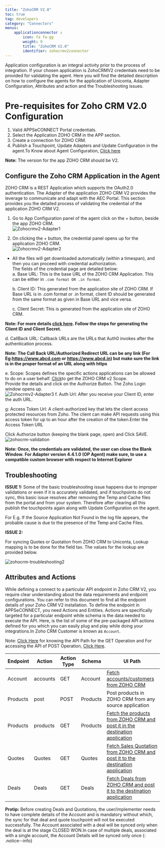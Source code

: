 ```yaml
---
title: "ZohoCRM V2.0"
toc: true
tag: developers
category: "Connectors"
menus: 
    applicationconnector : 
        icon: fa fa-gg
        weight: 9 
        title: "ZohoCRM V2.0"
        identifier: zohocrmv2connector
---
```


Application configuration is an integral activity prior to the process of integration. If your chosen application 
is ZohoCRMV2 credentials need to be provided for validating the agent. Here you will find the detailed description 
on how to configure the agents for the application of Uniconta, Adapter Configuration, Attributes and action and the 
Troubleshooting issues.

# Pre-requisites for Zoho CRM V2.0 Configuration 

1.	Valid APPSeCONNECT Portal credentials.
2.	Select the Application ZOHO CRM in the APP section.
3.	Create a connection for ZOHO CRM.
4.	Publish a Touchpoint, Update Adapters and Update Configuration in the agent.To Know about Agent Configuration, [Click here](/deployment/Deployment-Configuration/)

**Note:** The version for the app ZOHO CRM should be V2.


## Configure the Zoho CRM Application in the Agent

ZOHO CRM is a REST Application which supports the OAuth2.0 authentication. The Adapter of the application 
ZOHO CRM V2 provides the leverage to communicate and adapt with the AEC Portal. This section provides you the detailed process of validating the
credential of the application ZOHO CRM V2.

1.	Go to App Configuration panel of the agent click on the + button, beside the app ZOHO CRM.  
![Zohocrmv2-Adapter1](/staticfiles/connectors/media/application-connector/Zohocrmv2-Adapter1.png)

2.  On clicking the + button, the credential panel opens up for the application ZOHO CRM.  
![Zohocrmv2-Adapter2](/staticfiles/connectors/media/application-connector/Zohocrmv2-Adapter2.png)

* All the files will get downloaded automatically (within a timespan), and then you can proceed with 
credential authorization.  
The fields of the credential page are detailed below:    
   a. Base URL: This is the base URL of the ZOHO CRM Application. This can be either in `.com format OR .in format`.
                                             	
   b. Client ID: This generated from the application site of ZOHO CRM. If Base URL is in .com format or .in format, 
      client ID should be generated from the same format as given in Base URL and vice versa.   
                               
   c. Client Secret:  This is generated from the application site of ZOHO CRM.                                 

**Note: For more details [click here](https://www.zoho.com/crm/help/developer/api/register-client.html).  Follow the steps for generating the Client ID and Client Secret.**       
     
  d. CallBack URL: Callback URLs are the URLs that Auth0 invokes after the authentication process.  

**Note: The Call Back URL/Authorized Redirect URL can be any link (For Eg:https://www.abcd.com or https://www.abcd.in)  but make sure the link is in the proper format of an URL along with https**

  e.   Scope: Scopes defines the specific actions applications can be allowed to do on a user behalf. [Click](https://www.zoho.com/crm/developer/docs/api/oauth-overview.html#scopes)to get the ZOHO CRM v2 Scope.  
Provide the details and click on the Authorize Button. The Zoho Login window opens up.  
![Zohocrmv2-Adapter3](/staticfiles/connectors/media/application-connector/Zohocrmv2-Adapter3.png)
 f. Auth Url: After you receive your Client ID, enter the auth URL.

 g: Access Token Url: A client-authorized key that lets the client access protected resources from Zoho. 
    The client can make API requests using this access token for up to an hour after the creation of the token.Enter the Access Token URL

Click Authorize button (keeping the blank page, open) and Click SAVE.      
![zohocrm-validation](/staticfiles/connectors/media/application-connector/zohocrm-validation.png)    

**Note: Once, the credentials are validated, the user can close the Blank Window.** 
**For Adapter version 4.4.1.0 (OP Agent) make sure, to use a compatible custom browser with respect to Internet Explorer**

## Troubleshooting

**ISSUE 1:**
Some of the basic troubleshooting issue happens due to improper validations or even if it is accurately validated,
and if touchpoints do not sync, this basic issue resolves after removing the Temp and Cache files from the 
portal and from your system. Therefore after clearing all this publish the touchpoints again along with 
Update Configuration on the agent.

For E.g. If the Source Application Not Found in the log file appears, the probable cause is due to the presence of the Temp and Cache Files.

**ISSUE 2:**

For syncing Quotes or Quotation from ZOHO CRM to Uniconta, Lookup mapping is to be done for the field tax. 
The values for the lookup are provided below.

![zohocrm-troubleshooting2](/staticfiles/connectors/media/application-connector/zohocrm-troubleshooting2.png)


## Attributes and Actions

While defining a connect to a particular API endpoint in Zoho CRM V2, you require clear understanding about the data requirements 
and endpoint configurations. You can refer to this document to find all the endpoint details of your Zoho CRM V2 installation. 
To define the endpoint in APPSeCONNECT, you need Actions and Entities. Actions are specifically targeted for a particular 
endpoint while schema is the data needed to execute the API. Here, is the list of some of the pre-packaged API actions defined 
for you which you can easily plug and play while doing your integrations.In Zoho CRM Customer is known as `Account`.

Note: [Click Here](https://www.zoho.com/crm/help/developer/api/get-records.html) for knowing the  API Path for the GET Operation and For accessing the API of POST Operation, [Click Here](https://www.zoho.com/crm/help/developer/api/insert-records.html).

|Endpoint|Action|Action Type|Schema|UI Path|
|---|---|---|---|------|
|Account|accounts|GET|Account|[Fetch accounts/customers from ZOHO CRM](/connectors/Adding-Account-in-Zoho/)|
|Products|post|POST|Products|Post products in ZOHO CRM from any source application|
|Products|products|GET|Products|[Fetch the products from ZOHO CRM and post it in the destination application](https://www.zoho.com/crm/help/products/create-products.html)|
|Quotes|Quotes|GET|Quotes|[Fetch Sales Quotation from ZOHO CRM and post it to the destination application](https://www.zoho.com/crm/help/quotes/create-quotes.html#Create)|
|Deals|Deals|GET|Deals|[Fetch Deals from ZOHO CRM and post it to the destination application](https://www.zoho.com/crm/help/opportunities/create-opportunities.html#Create)|


**Protip:** Before creating Deals and Quotations, the user/implementer needs to have complete details of the Account
and is mandatory without which, the sync for that deal and quote touchpoint will not be executed successfully. The Account associated 
with a deal will be synced only when the deal is at the stage CLOSED WON.In case of multiple deals, associated with a single account, the Account Details will be synced 
only once
{: .notice--info}